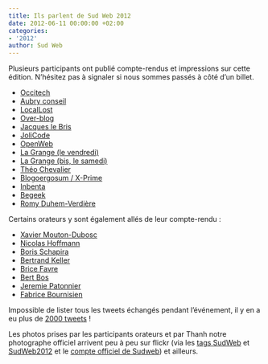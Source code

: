 ```yaml
---
title: Ils parlent de Sud Web 2012
date: 2012-06-11 00:00:00 +02:00
categories:
- '2012'
author: Sud Web
---
```


Plusieurs participants ont publié compte-rendus et impressions sur cette édition. N&rsquo;hésitez pas à signaler si nous sommes passés à côté d&rsquo;un billet.

* [Occitech][1]
* [Aubry conseil][2]
* [LocalLost][3]
* [Over-blog][4]
* [Jacques le Bris][5]
* <a href="http://jolicode.com/blog/notre-retour-sur-sudweb-a-toulouse" target="_blank">JoliCode</a>
* <a href="http://openweb.eu.org/" target="_blank">OpenWeb</a>
* <a href="http://www.la-grange.net/2012/05/25/sudweb" target="_blank">La Grange (le vendredi)</a>
* <a href="http://www.la-grange.net/2012/05/26/sudweb" target="_blank">La Grange (bis, le samedi)</a>
* <a href="http://www.theochevalier.fr/index.php?page=6&article=5&lang=fr" target="_blank">Théo Chevalier</a>
* <a href="http://www.blogoergosum.com/31600-sud-web-2012-retour-dexperience" target="_blank">Blogoergosum / X-Prime</a>
* <a href="http://www.inbenta.com/fr/blog/item/273-inbenta-was-at-sudweb-toulouse.html" target="_blank">Inbenta</a>
* <a href="http://www.begeek.fr/bilan-de-la-conference-sudweb-2012-a-toulouse-62251" target="_blank">Begeek</a>
* <a href="http://www.programmez.com/magazine_articles.php?titre=SudWeb-2012--la-conference-web-de-l%C2%92annee&id_article=1723&magazine=154" target="_blank">Romy Duhem-Verdière</a>

Certains orateurs y sont également allés de leur compte-rendu :

* [Xavier Mouton-Dubosc][6]
* [Nicolas Hoffmann][7]
* [Boris Schapira][8]
* [Bertrand Keller][9]
* <a href="http://pelmel.org/dotclear.php/post/2012/06/01/Ce-que-je-voulais-dire-%C3%A0-Sud-Web" target="_blank">Brice Favre</a>
* <a href="http://www.w3.org/QA/2012/06/back_from_the_sud_web_2012_con.html" target="_blank">Bert Bos</a>
* <a href="http://hacks.mozilla.org/2012/06/mozilla-at-sudweb-2012-france/" target="_blank">Jeremie Patonnier</a>
* <a href="http://web-quality.over-blog.com/sudweb-2012-j-y-etais-et-vous" target="_blank">Fabrice Bournisien</a>

Impossible de lister tous les tweets échangés pendant l&rsquo;événement, il y en a eu plus de [2000 tweets][10] !

Les photos prises par les participants orateurs et par Thanh notre photographe officiel arrivent peu à peu sur flickr (via les [tags SudWeb][11] et [SudWeb2012][12] et le [compte officiel de Sudweb][13]) et ailleurs.

 [1]: http://blog.occi-tech.com/2012/05/sudweb-2012-notre-retour/
 [2]: http://www.aubryconseil.com/post/L-elaboratoire-de-Sud-Web
 [3]: http://locallost.net/?p=848
 [4]: http://dev.over-blog-kiwi.com/sudweb
 [5]: http://www.jacques-le-bris.fr/article-sudweb-a-toulouse-les-25-26-mai-2012-105860127.html
 [6]: http://dascritch.net/post/2012/05/29/Bref-j-ai-fait-ma-pr%C3%A9sentation-%C3%A0-Sud-Web
 [7]: http://www.nicolas-hoffmann.net/source/1482-Sud-Web-2012-j-y-etais.html
 [8]: http://borisschapira.com/blog/sudweb2012-opera-dragonfly-search-form-is-great/
 [9]: http://www.bertrandkeller.info/2012/05/28/3081-ma-presentation-integrateur-leve-toi-et-concois-a-sudweb/
 [10]: https://twitter.com/search/sudweb
 [11]: http://www.flickr.com/tags/sudweb/
 [12]: http://www.flickr.com/tags/sudweb2012/
 [13]: http://www.flickr.com/photos/sudweb/
